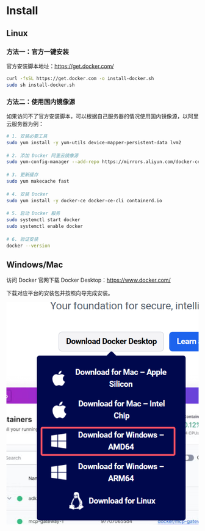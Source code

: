 # Install

## Linux

### 方法一：官方一键安装

官方安装脚本地址：https://get.docker.com/

```bash
curl -fsSL https://get.docker.com -o install-docker.sh
sudo sh install-docker.sh
```

### 方法二：使用国内镜像源

如果访问不了官方安装脚本，可以根据自己服务器的情况使用国内镜像源，以阿里云服务器为例：

```bash
# 1. 安装必要工具
sudo yum install -y yum-utils device-mapper-persistent-data lvm2

# 2. 添加 Docker 阿里云镜像源
sudo yum-config-manager --add-repo https://mirrors.aliyun.com/docker-ce/linux/centos/docker-ce.repo

# 3. 更新缓存
sudo yum makecache fast

# 4. 安装 Docker
sudo yum install -y docker-ce docker-ce-cli containerd.io

# 5. 启动 Docker 服务
sudo systemctl start docker
sudo systemctl enable docker

# 6. 验证安装
docker --version
```

## Windows/Mac

访问 Docker 官网下载 Docker Desktop：https://www.docker.com/

下载对应平台的安装包并按照向导完成安装。

![Docker Desktop 下载页面](imgs/2025-07-12-11-48-52.png)